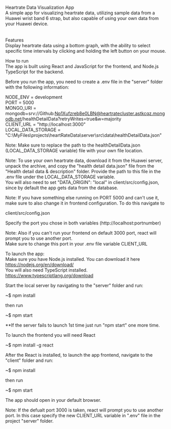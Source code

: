 Heartrate Data Visualization App<br>
A simple app for visualizing heartrate data, utilizing sample data from a Huawei wrist band 6 strap, but also capable of using your own data from your Huawei device.<br>
<br><br>
Features<br>
Display heartrate data using a bottom graph, with the ability to select specific time intervals by clicking and holding the left button on your mouse.<br>

How to run<br>
The app is built using React and JavaScript for the frontend, and Node.js TypeScript for the backend.<br>

Before you run the app, you need to create a .env file in the "server" folder with the following information:<br>

NODE_ENV = development<br>
PORT = 5000<br>
MONGO_URI = mongodb+srv://Github:Np1Xufzreb8e0LBN@heartratecluster.astkcqz.mongodb.net/healthDetailData?retryWrites=true&w=majority<br>
CLIENT_URL = "http://localhost:3000"<br>
LOCAL_DATA_STORAGE = "C:\\MyFiles\\projects\\heartRateData\\server\\src\\data\\healthDetailData.json"<br>

Note: Make sure to replace the path to the healthDetailData.json (LOCAL_DATA_STORAGE variable) file with your own file location.<br>

Note: To use your own heartrate data, download it from the Huawei server, unpack the archive, and copy the "health detail data.json" file from the "Health detail data & description" folder. Provide the path to this file in the .env file under the LOCAL_DATA_STORAGE variable.<br>
You will also need to set "DATA_ORIGIN": "local" in client/src/config.json, since by default the app gets data from the database.<br>

Note: If you have something else running on PORT 5000 and can't use it, make sure to also change it in frontend configuration.
To do this navigate to<br>

client/src/config.json<br>

Specify the port you chose in both variables (http://localhost:portnumber)<br>

Note: Also if you can't run your frontend on default 3000 port, react will prompt you to use another port.<br>
Make sure to change this port in your .env file variable CLIENT_URL<br>

To launch the app:<br>
Make sure you have Node.js installed. You can download it here https://nodejs.org/en/download/<br>
You will also need TypeScript installed. https://www.typescriptlang.org/download<br>

Start the local server by navigating to the "server" folder and run:<br>

~$ npm install

then run

~$ npm start

\*\*If the server fails to launch 1st time just run "npm start" one more time.

To launch the frontend you will need React

~$ npm install -g react

After the React is installed, to launch the app frontend, navigate to the "client" folder and run:

~$ npm install

then run

~$ npm start

The app should open in your default browser.

Note: If the defualt port 3000 is taken, react will prompt you to use another port. In this case specify the new CLIENT_URL variable in ".env" file in the project "server" folder.
